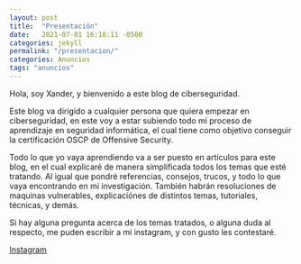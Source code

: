 ```yaml
---
layout: post
title:  "Presentación"
date:   2021-07-01 16:18:11 -0500
categories: jekyll
permalink: "/presentacion/"
categories: Anuncios
tags: "anuncios"
---
```


Hola, soy Xander, y bienvenido a este blog de ciberseguridad.

Este blog va dirigido a cualquier persona que quiera empezar en ciberseguridad, en este voy a estar subiendo todo mi proceso de aprendizaje en seguridad informática, el cual tiene como objetivo conseguir la certificación OSCP de Offensive Security.

Todo lo que yo vaya aprendiendo va a ser puesto en artículos para este blog, en el cual explicaré de manera simplificada todos los temas que esté tratando. Al igual que pondré referencias, consejos, trucos, y todo lo que vaya encontrando en mi investigación. También habrán resoluciones de maquinas vulnerables, explicaciónes de distintos temas, tutoriales, técnicas, y demás.

Si hay alguna pregunta acerca de los temas tratados, o alguna duda al respecto, me puden escribir a mi instagram, y con gusto les contestaré.

[Instagram](https://www.instagram.com/mrxaander)
